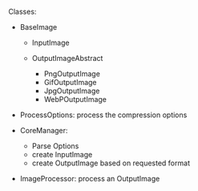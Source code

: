 Classes:

- BaseImage

	- InputImage

	- OutputImageAbstract
		- PngOutputImage
		- GifOutputImage
		- JpgOutputImage
		- WebPOutputImage

- ProcessOptions: process the compression options


- CoreManager: 
	- Parse Options
	- create InputImage
	- create OutputImage based on requested format

- ImageProcessor: process an OutputImage

